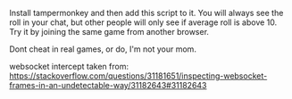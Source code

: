 Install tampermonkey and then add this script to it.
You will always see the roll in your chat, but other people will only see if average roll is above 10. 
Try it by joining the same game from another browser.

Dont cheat in real games, or do, I'm not your mom.

websocket intercept taken from: https://stackoverflow.com/questions/31181651/inspecting-websocket-frames-in-an-undetectable-way/31182643#31182643